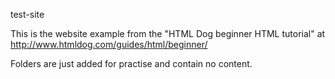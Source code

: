 test-site

This is the website example from the "HTML Dog beginner HTML tutorial" at http://www.htmldog.com/guides/html/beginner/

Folders are just added for practise and contain no content.
